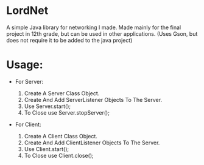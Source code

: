 # LordNet
A simple Java library for networking I made. 
Made mainly for the final project in 12th grade, but can be used in other applications.
(Uses Gson, but does not require it to be added to the java project)


# Usage:
- For Server:
  1. Create A Server Class Object.
  2. Create And Add ServerListener Objects To The Server.
  3. Use Server.start();
  4. To Close use Server.stopServer();

- For Client:
  1. Create A Client Class Object.
  2. Create And Add ClientListener Objects To The Server.
  3. Use Client.start();
  4. To Close use Client.close();
